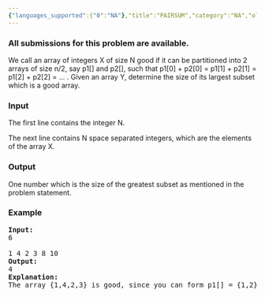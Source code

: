 ```yaml
---
{"languages_supported":{"0":"NA"},"title":"PAIRSUM","category":"NA","old_version":true,"problem_code":"PAIRSUM","tags":{"0":"NA"},"layout":"problem"}
---
```


<h3> All submissions for this problem are available. </h3><p>
We call an array of integers X of size N good if it can be partitioned into 2 arrays of size n/2, say p1[] and p2[], such that p1[0] + p2[0] = p1[1] + p2[1] = p1[2] + p2[2] = ... . Given an array Y, determine the size of its largest subset which is a good array.

<h3>Input</h3>
</p><p>
The first line contains the integer N.

The next line contains N space separated integers, which are the elements of the array X.


<h3>Output</h3>
</p><p>
One number which is the size of the greatest subset as mentioned in the problem statement.

<h3>Example</h3>

<pre>
<b>Input:</b>
6

1 4 2 3 8 10 
<b>Output:</b>
4
<b>Explanation:</b>
The array {1,4,2,3} is good, since you can form p1[] = {1,2} and p2[] = {4,3}. (satisfying 1 + 4 = 2 + 3)

</pre></p>    